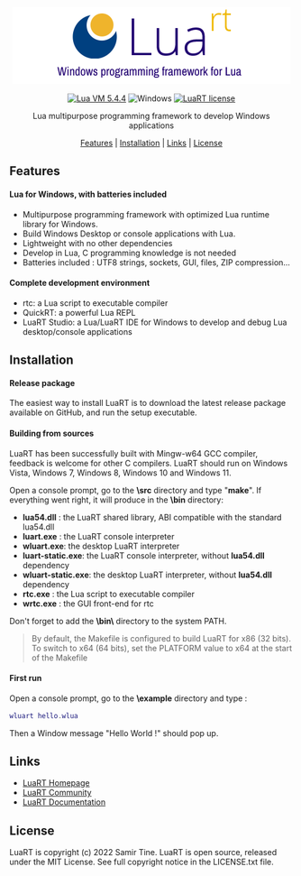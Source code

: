 <div align="center">

![LuaRT][title] 

[![Lua VM 5.4.4](https://badgen.net/badge/Lua%20VM/5.4/yellow)](https://www.lua.org/)
![Windows](https://badgen.net/badge/Windows/Vista%20and%20later/blue?icon=windows)
[![LuaRT license](https://badgen.net/badge/License/MIT/green)](#license)

Lua multipurpose programming framework to develop Windows applications

[Features](#features) |
[Installation](#installation) |
[Links](#links) |
[License](#license)

</div>

## Features

#### Lua for Windows, with batteries included
- Multipurpose programming framework with optimized Lua runtime library for Windows.
- Build Windows Desktop or console applications with Lua.
- Lightweight with no other dependencies
- Develop in Lua, C programming knowledge is not needed
- Batteries included : UTF8 strings, sockets, GUI, files, ZIP compression...

#### Complete development environment 
- rtc: a Lua script to executable compiler
- QuickRT: a powerful Lua REPL
- LuaRT Studio: a Lua/LuaRT IDE for Windows to develop and debug Lua desktop/console applications

## Installation

#### Release package

The easiest way to install LuaRT is to download the latest release package available on GitHub, and run the setup executable.

#### Building from sources

LuaRT has been successfully built with Mingw-w64 GCC compiler, feedback is welcome for other C compilers.
LuaRT should run on Windows Vista, Windows 7, Windows 8, Windows 10 and Windows 11.

Open a console prompt, go to the __\src__ directory and type "__make__". If everything went right, it will produce in the __\bin__ directory:

- __lua54.dll__ : the LuaRT shared library, ABI compatible with the standard lua54.dll
- __luart.exe__ : the LuaRT console interpreter
- __wluart.exe__: the desktop LuaRT interpreter
- __luart-static.exe__: the LuaRT console interpreter, without __lua54.dll__ dependency
- __wluart-static.exe__: the desktop LuaRT interpreter, without __lua54.dll__ dependency
- __rtc.exe__ : the Lua script to executable compiler
- __wrtc.exe__ : the GUI front-end for rtc

Don't forget to add the __\bin\\__ directory to the system PATH.

> By default, the Makefile is configured to build LuaRT for x86 (32 bits). 
> To switch to x64 (64 bits), set the PLATFORM value to x64 at the start of the Makefile

#### First run

Open a console prompt, go to the __\example__ directory and type :

```lua
wluart hello.wlua
```

Then a Window message "Hello World !" should pop up.

## Links
  
- [LuaRT Homepage](http://www.luart.org/index.html)
- [LuaRT Community](http://community.luart.org)
- [LuaRT Documentation](http://www.luart.org/doc/index.html)

## License
  
LuaRT is copyright (c) 2022 Samir Tine.
LuaRT is open source, released under the MIT License.
See full copyright notice in the LICENSE.txt file.

[title]: examples/LuaRT.png
